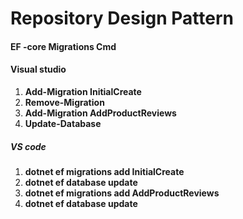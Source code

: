 # Repository Design Pattern
#### EF -core Migrations Cmd
#### Visual studio
1. **Add-Migration InitialCreate**
2. **Remove-Migration**
3. **Add-Migration AddProductReviews**
4. **Update-Database**

##### VS code
1. **dotnet ef migrations add InitialCreate**
2. **dotnet ef database update**
3. **dotnet ef migrations add AddProductReviews**
4. **dotnet ef database update**
